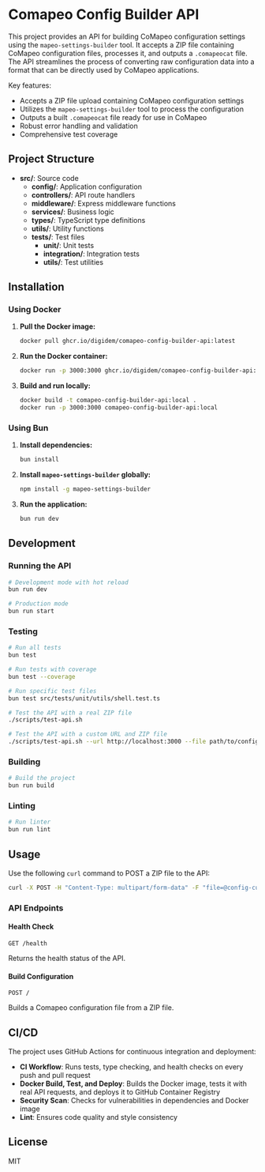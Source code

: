 # Comapeo Config Builder API

This project provides an API for building CoMapeo configuration settings using the `mapeo-settings-builder` tool. It accepts a ZIP file containing CoMapeo configuration files, processes it, and outputs a `.comapeocat` file. The API streamlines the process of converting raw configuration data into a format that can be directly used by CoMapeo applications.

Key features:
- Accepts a ZIP file upload containing CoMapeo configuration settings
- Utilizes the `mapeo-settings-builder` tool to process the configuration
- Outputs a built `.comapeocat` file ready for use in CoMapeo
- Robust error handling and validation
- Comprehensive test coverage

## Project Structure

- **src/**: Source code
  - **config/**: Application configuration
  - **controllers/**: API route handlers
  - **middleware/**: Express middleware functions
  - **services/**: Business logic
  - **types/**: TypeScript type definitions
  - **utils/**: Utility functions
  - **tests/**: Test files
    - **unit/**: Unit tests
    - **integration/**: Integration tests
    - **utils/**: Test utilities

## Installation

### Using Docker

1. **Pull the Docker image:**

    ```bash
    docker pull ghcr.io/digidem/comapeo-config-builder-api:latest
    ```

2. **Run the Docker container:**

    ```bash
    docker run -p 3000:3000 ghcr.io/digidem/comapeo-config-builder-api:latest
    ```

3. **Build and run locally:**

    ```bash
    docker build -t comapeo-config-builder-api:local .
    docker run -p 3000:3000 comapeo-config-builder-api:local
    ```

### Using Bun

1. **Install dependencies:**

    ```bash
    bun install
    ```

2. **Install `mapeo-settings-builder` globally:**

    ```bash
    npm install -g mapeo-settings-builder
    ```

3. **Run the application:**

    ```bash
    bun run dev
    ```

## Development

### Running the API

```bash
# Development mode with hot reload
bun run dev

# Production mode
bun run start
```

### Testing

```bash
# Run all tests
bun test

# Run tests with coverage
bun test --coverage

# Run specific test files
bun test src/tests/unit/utils/shell.test.ts

# Test the API with a real ZIP file
./scripts/test-api.sh

# Test the API with a custom URL and ZIP file
./scripts/test-api.sh --url http://localhost:3000 --file path/to/config.zip --output response.comapeocat
```

### Building

```bash
# Build the project
bun run build
```

### Linting

```bash
# Run linter
bun run lint
```

## Usage

Use the following `curl` command to POST a ZIP file to the API:

```bash
curl -X POST -H "Content-Type: multipart/form-data" -F "file=@config-cultural-monitoring.zip" --output config-cultural-monitoring.comapeocat http://localhost:3000/
```

### API Endpoints

#### Health Check

```
GET /health
```

Returns the health status of the API.

#### Build Configuration

```
POST /
```

Builds a Comapeo configuration file from a ZIP file.

## CI/CD

The project uses GitHub Actions for continuous integration and deployment:

- **CI Workflow**: Runs tests, type checking, and health checks on every push and pull request
- **Docker Build, Test, and Deploy**: Builds the Docker image, tests it with real API requests, and deploys it to GitHub Container Registry
- **Security Scan**: Checks for vulnerabilities in dependencies and Docker image
- **Lint**: Ensures code quality and style consistency

## License

MIT
